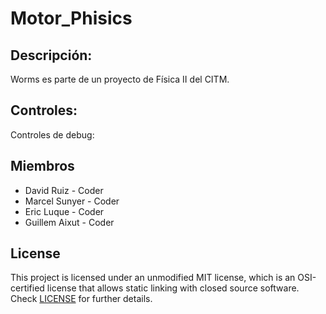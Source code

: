 # Motor_Phisics

## Descripción:

Worms es parte de un proyecto de Física II del CITM.


## Controles:

 Controles de debug:


## Miembros

 - David Ruiz - Coder 
 - Marcel Sunyer - Coder
 - Eric Luque - Coder
 - Guillem Aixut - Coder

## License

This project is licensed under an unmodified MIT license, which is an OSI-certified license that allows static linking with closed source software. Check [LICENSE](https://es.wikipedia.org/wiki/Licencia_MIT) for further details.
